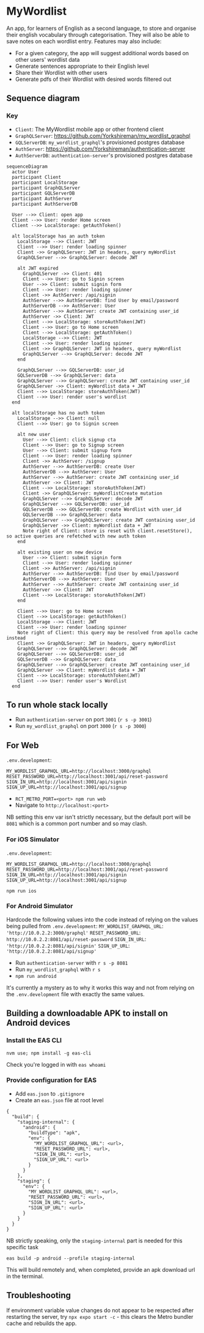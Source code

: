 # MyWordlist

An app, for learners of English as a second language, to store and organise their english vocabulary through categorisation. They will also be able to save notes on each wordlist entry. Features may also include:

- For a given category, the app will suggest additional words based on other users' wordlist data
- Generate sentences appropriate to their English level
- Share their Wordlist with other users
- Generate pdfs of their Wordlist with desired words filtered out

## Sequence diagram

### Key

- `Client`: The MyWordlist mobile app or other frontend client
- `GraphQLServer`: https://github.com/Yorkshireman/my_wordlist_graphql
- `GQLServerDB`: `my_wordlist_graphql`'s provisioned postgres database
- `AuthServer`: https://github.com/Yorkshireman/authentication-server
- `AuthServerDB`: `authentication-server`'s provisioned postgres database

```mermaid
sequenceDiagram
  actor User
  participant Client
  participant LocalStorage
  participant GraphQLServer
  participant GQLServerDB
  participant AuthServer
  participant AuthServerDB

  User -->> Client: open app
  Client -->> User: render Home screen
  Client -->> LocalStorage: getAuthToken()

  alt localStorage has an auth token
    LocalStorage -->> Client: JWT
    Client -->> User: render loading spinner
    Client ->> GraphQLServer: JWT in headers, query myWordlist
    GraphQLServer -->> GraphQLServer: decode JWT

    alt JWT expired
      GraphQLServer ->> Client: 401
      Client -->> User: go to Signin screen
      User -->> Client: submit signin form
      Client -->> User: render loading spinner
      Client ->> AuthServer: /api/signin
      AuthServer -->> AuthServerDB: find User by email/password
      AuthServerDB -->> AuthServer: User
      AuthServer -->> AuthServer: create JWT containing user_id
      AuthServer ->> Client: JWT
      Client -->> LocalStorage: storeAuthToken(JWT)
      Client -->> User: go to Home screen
      Client -->> LocalStorage: getAuthToken()
      LocalStorage -->> Client: JWT
      Client -->> User: render loading spinner
      Client ->> GraphQLServer: JWT in headers, query myWordlist
      GraphQLServer -->> GraphQLServer: decode JWT
    end

    GraphQLServer -->> GQLServerDB: user_id
    GQLServerDB -->> GraphQLServer: data
    GraphQLServer -->> GraphQLServer: create JWT containing user_id
    GraphQLServer ->> Client: myWordlist data + JWT
    Client -->> LocalStorage: storeAuthToken(JWT)
    Client -->> User: render user's wordlist
  end

  alt localStorage has no auth token
    LocalStorage -->> Client: null
    Client -->> User: go to Signin screen

    alt new user
      User -->> Client: click signup cta
      Client -->> User: go to Signup screen
      User -->> Client: submit signup form
      Client -->> User: render loading spinner
      Client ->> AuthServer: /signup
      AuthServer -->> AuthServerDB: create User
      AuthServerDB -->> AuthServer: User
      AuthServer -->> AuthServer: create JWT containing user_id
      AuthServer ->> Client: JWT
      Client -->> LocalStorage: storeAuthToken(JWT)
      Client ->> GraphQLServer: myWordlistCreate mutation
      GraphQLServer -->> GraphQLServer: decode JWT
      GraphQLServer -->> GQLServerDB: user_id
      GQLServerDB -->> GQLServerDB: create Wordlist with user_id
      GQLServerDB -->> GraphQLServer: data
      GraphQLServer -->> GraphQLServer: create JWT containing user_id
      GraphQLServer ->> Client: myWordlist data + JWT
      Note right of Client: store is reset with client.resetStore(), so active queries are refetched with new auth token
    end

    alt existing user on new device
      User -->> Client: submit signin form
      Client -->> User: render loading spinner
      Client ->> AuthServer: /api/signin
      AuthServer -->> AuthServerDB: find User by email/password
      AuthServerDB -->> AuthServer: User
      AuthServer -->> AuthServer: create JWT containing user_id
      AuthServer ->> Client: JWT
      Client -->> LocalStorage: storeAuthToken(JWT)
    end

    Client -->> User: go to Home screen
    Client -->> LocalStorage: getAuthToken()
    LocalStorage -->> Client: JWT
    Client -->> User: render loading spinner
    Note right of Client: this query may be resolved from apollo cache instead
    Client ->> GraphQLServer: JWT in headers, query myWordlist
    GraphQLServer -->> GraphQLServer: decode JWT
    GraphQLServer -->> GQLServerDB: user_id
    GQLServerDB -->> GraphQLServer: data
    GraphQLServer -->> GraphQLServer: create JWT containing user_id
    GraphQLServer ->> Client: myWordlist data + JWT
    Client -->> LocalStorage: storeAuthToken(JWT)
    Client -->> User: render user's Wordlist
  end
```

## To run whole stack locally

- Run `authentication-server` on port `3001` (`r s -p 3001`)
- Run `my_wordlist_graphql` on port `3000` (`r s -p 3000`)

## For Web

`.env.development`:

```
MY_WORDLIST_GRAPHQL_URL=http://localhost:3000/graphql
RESET_PASSWORD_URL=http://localhost:3001/api/reset-password
SIGN_IN_URL=http://localhost:3001/api/signin
SIGN_UP_URL=http://localhost:3001/api/signup
```

- `RCT_METRO_PORT=<port> npm run web`
- Navigate to `http://localhost:<port>`

NB setting this env var isn't strictly necessary, but the default port will be `8081` which is a common port number and so may clash.

### For iOS Simulator

`.env.development`:

```
MY_WORDLIST_GRAPHQL_URL=http://localhost:3000/graphql
RESET_PASSWORD_URL=http://localhost:3001/api/reset-password
SIGN_IN_URL=http://localhost:3001/api/signin
SIGN_UP_URL=http://localhost:3001/api/signup
```

`npm run ios`

### For Android Simulator

Hardcode the following values into the code instead of relying on the values being pulled from `.env.development`:
`MY_WORDLIST_GRAPHQL_URL`: `'http://10.0.2.2:3000/graphql'`
`RESET_PASSWORD_URL`: `http://10.0.2.2:8081/api/reset-password`
`SIGN_IN_URL`: `'http://10.0.2.2:8081/api/signin'`
`SIGN_UP_URL`: `'http://10.0.2.2:8081/api/signup'`

- Run `authentication-server` with `r s -p 8081`
- Run `my_wordlist_graphql` with `r s`
- `npm run android`

It's currently a mystery as to why it works this way and not from relying on the `.env.development` file with exactly the same values.

## Building a downloadable APK to install on Android devices

### Install the EAS CLI

`nvm use; npm install -g eas-cli`

Check you're logged in with `eas whoami`

### Provide configuration for EAS

- Add `eas.json` to `.gitignore`
- Create an `eas.json` file at root level

```
{
  "build": {
    "staging-internal": {
      "android": {
        "buildType": "apk",
        "env": {
          "MY_WORDLIST_GRAPHQL_URL": <url>,
          "RESET_PASSWORD_URL": <url>,
          "SIGN_IN_URL": <url>,
          "SIGN_UP_URL": <url>
        }
      }
    },
    "staging": {
      "env": {
        "MY_WORDLIST_GRAPHQL_URL": <url>,
        "RESET_PASSWORD_URL": <url>,
        "SIGN_IN_URL": <url>,
        "SIGN_UP_URL": <url>
      }
    }
  }
}
```

NB strictly speaking, only the `staging-internal` part is needed for this specific task

`eas build -p android --profile staging-internal`

This will build remotely and, when completed, provide an apk download url in the terminal.

## Troubleshooting

If environment variable value changes do not appear to be respected after restarting the server, try `npx expo start -c` - this clears the Metro bundler cache and rebuilds the app.
